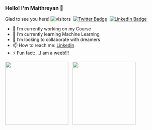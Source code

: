 ### Hello! I'm Maithreyan 🙌

 Glad to see you here!   ![visitors](https://visitor-badge.glitch.me/badge?page_id=page.id)&nbsp;&nbsp;[![Twitter Badge](https://img.shields.io/badge/Twitter-Profile-informational?style=flat&logo=twitter&logoColor=white&color=1CA2F1)](https://twitter.com/maithreyan_s)&nbsp;
[![LinkedIn Badge](https://img.shields.io/badge/LinkedIn-Profile-informational?style=flat&logo=linkedin&logoColor=white&color=0D76A8)](https://www.linkedin.com/in/maithreyan-s-478aba165/)

- 🔭 I’m currently working on my Course
- 🌱 I’m currently learning Machine Learning
- 👯 I’m looking to collaborate with dreamers 
- 📫 How to reach me: [Linkedin](https://www.linkedin.com/in/maithreyan-s-478aba165/)
- ⚡ Fun fact: ...I am a weeb!!!



<img align="center" height="200em" src="https://github-readme-stats.vercel.app/api/top-langs/?username=Maithreyan11&theme=dark&&langs_count=4" />&emsp;<img height="200em" align="center" src="https://github-readme-stats.vercel.app/api?username=Maithreyan11&show_icons=true&count_private=true&include_all_commits=true&theme=dark" />
